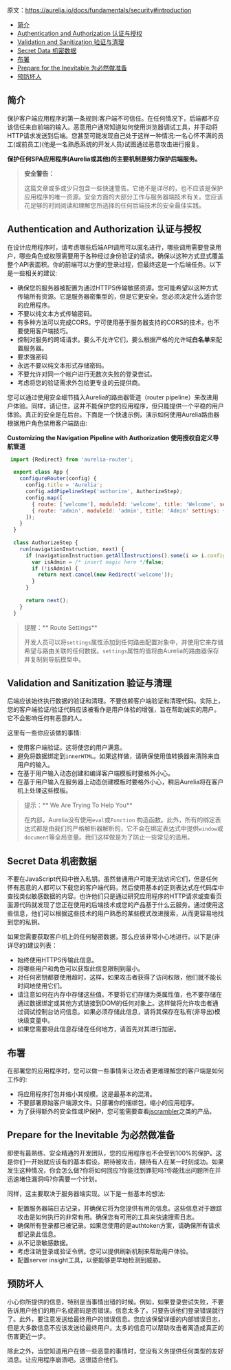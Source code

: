 原文：https://aurelia.io/docs/fundamentals/security#introduction

* [简介](#%E7%AE%80%E4%BB%8B)
* [Authentication and Authorization 认证与授权](#authentication-and-authorization-%E8%AE%A4%E8%AF%81%E4%B8%8E%E6%8E%88%E6%9D%83)
* [Validation and Sanitization 验证与清理](#validation-and-sanitization-%E9%AA%8C%E8%AF%81%E4%B8%8E%E6%B8%85%E7%90%86)
* [Secret Data 机密数据](#secret-data-%E6%9C%BA%E5%AF%86%E6%95%B0%E6%8D%AE)
* [布署](#%E5%B8%83%E7%BD%B2)
* [Prepare for the Inevitable 为必然做准备](#prepare-for-the-inevitable-%E4%B8%BA%E5%BF%85%E7%84%B6%E5%81%9A%E5%87%86%E5%A4%87)
* [预防坏人](#%E9%A2%84%E9%98%B2%E5%9D%8F%E4%BA%BA)

## 简介

保护客户端应用程序的第一条规则:客户端不可信任。在任何情况下，后端都不应该信任来自前端的输入。恶意用户通常知道如何使用浏览器调试工具，并手动将HTTP请求发送到后端。您甚至可能发现自己处于这样一种情况:一名心怀不满的员工(或前员工)(他是一名熟悉系统的开发人员)试图通过恶意攻击进行报复。

**保护任何SPA应用程序(Aurelia或其他)的主要机制是努力保护后端服务。**


>**安全警告：**
>
>这篇文章或多或少只包含一些快速警告。它绝不是详尽的，也不应该是保护应用程序的唯一资源。安全方面的大部分工作与服务器端技术有关。您应该花足够的时间阅读和理解您所选择的任何后端技术的安全最佳实践。


## Authentication and Authorization 认证与授权

在设计应用程序时，请考虑哪些后端API调用可以匿名进行，哪些调用需要登录用户，哪些角色或权限需要用于各种经过身份验证的请求。确保以这种方式显式覆盖整个API表面积。你的前端可以方便的登录过程，但最终这是一个后端任务。以下是一些相关的建议:

*   确保您的服务器被配置为通过HTTPS传输敏感资源。您可能希望以这种方式传输所有资源。它是服务器密集型的，但是它更安全。您必须决定什么适合您的应用程序。
*   不要以纯文本方式传输密码。
*   有多种方法可以完成CORS。宁可使用基于服务器支持的CORS的技术，也不要使用客户端技巧。
*   控制对服务的跨域请求。要么不允许它们，要么根据严格的允许域**白名单**来配置服务器。
*   要求强密码
*   永远不要以纯文本形式存储密码。
*   不要允许对同一个帐户进行无数次失败的登录尝试。
*   考虑将您的验证需求外包给更专业的云提供商。

您可以通过使用安全细节插入Aurelia的路由器管道（router pipeline）来改进用户体验。同样，请记住，这并不能保护您的应用程序，但只能提供一个平稳的用户体验。真正的安全是在后台。下面是一个快速示例，演示如何使用Aurelia路由器根据用户角色禁用客户端路由:


**Customizing the Navigation Pipeline with Authorization 使用授权自定义导航管道**

```javascript
 import {Redirect} from 'aurelia-router';
  
  export class App {
    configureRouter(config) {
      config.title = 'Aurelia';
      config.addPipelineStep('authorize', AuthorizeStep);
      config.map([
        { route: ['welcome'], moduleId: 'welcome', title: 'Welcome', settings: { roles: [] } },
        { route: 'admin', moduleId: 'admin', title: 'Admin' settings: { roles: ['admin'] } }
      ]);
    }
  }
  
  class AuthorizeStep {
    run(navigationInstruction, next) {
      if (navigationInstruction.getAllInstructions().some(i => i.config.settings.roles.indexOf('admin') !== -1)) {
        var isAdmin = /* insert magic here */false;
        if (!isAdmin) {
          return next.cancel(new Redirect('welcome'));
        }
      }
  
      return next();
    }
  }
```


>提醒：** Route Settings**
>
>开发人员可以将`settings`属性添加到任何路由配置对象中，并使用它来存储希望与路由关联的任何数据。`settings`属性的值将由Aurelia的路由器保存并复制到导航模型中。



## Validation and Sanitization 验证与清理

后端应该始终执行数据的验证和清理。不要依赖客户端验证和清理代码。实际上，您的客户端验证/验证代码应该被看作是用户体验的增强，旨在帮助诚实的用户。它不会影响任何有恶意的人。

这里有一些你应该做的事情:

*   使用客户端验证。这将使您的用户满意。
*   避免将数据绑定到`innerHTML`。如果这样做，请确保使用值转换器来清除来自用户的输入。
*   在基于用户输入动态创建和编译客户端模板时要格外小心。
*   在基于用户输入在服务器上动态创建模板时要格外小心，稍后Aurelia将在客户机上处理这些模板。



>提示：** We Are Trying To Help You**
>
>在内部，Aurelia没有使用`eval`或`Function` 构造函数。此外，所有的绑定表达式都是由我们的严格解析器解析的，它不会在绑定表达式中提供`window`或`document`等全局变量。我们这样做是为了防止一些常见的滥用。



## Secret Data 机密数据

不要在JavaScript代码中嵌入私钥。虽然普通用户可能无法访问它们，但是任何怀有恶意的人都可以下载您的客户端代码，然后使用基本的正则表达式在代码库中查找类似敏感数据的内容。也许他们只是通过研究应用程序的HTTP请求或查看页面源代码就发现了您正在使用的后端技术或您的产品基于什么云服务。通过使用这些信息，他们可以根据这些技术的用户熟悉的某些模式改进搜索，从而更容易地找到您的私钥。

如果您需要获取客户机上的任何秘密数据，那么应该非常小心地进行。以下是(非详尽的)建议列表：

*   始终使用HTTPS传输此信息。
*   将哪些用户和角色可以获取此信息限制到最小。
*   对任何密钥都要使用超时，这样，如果攻击者获得了访问权限，他们就不能长时间地使用它们。
*   请注意如何在内存中存储这些值。不要将它们存储为类属性值，也不要存储在通过数据绑定或其他方式链接到DOM的任何对象上。这样做将允许攻击者通过调试控制台访问信息。如果必须存储此信息，请将其保存在私有(非导出)模块级变量中。
*   如果您需要将此信息存储在任何地方，请首先对其进行加密。



## 布署

在部署您的应用程序时，您可以做一些事情来让攻击者更难理解您的客户端是如何工作的:

*   将应用程序打包并缩小其规模。这是最基本的混淆。
*   不要部署原始客户端源文件。只部署你的捆绑包，缩小的应用程序。
*   为了获得额外的安全性或IP保护，您可能需要查看[jscrambler](https://jscrambler.com/en/)之类的产品。



## Prepare for the Inevitable 为必然做准备

即使有最熟练、安全精通的开发团队，您的应用程序也不会受到100%的保护。这是你们一开始就应该有的基本假设。期待被攻击，期待有人在某一时刻成功。如果发生这种情况，你会怎么做?你将如何回应?你能找到罪犯吗?你能找出问题所在并迅速堵住漏洞吗?你需要一个计划。

同样，这主要取决于服务器端实现。以下是一些基本的想法:

*   配置服务器端日志记录，并确保它将为您提供有用的信息。这些信息对于跟踪攻击是如何执行的非常有用。确保您有可用的工具来快速搜索日志。
*   确保所有登录都已被记录。如果您使用的是authtoken方案，请确保所有请求都记录此信息。
*   从不记录敏感数据。
*   考虑注销登录或验证令牌。您可以提供刷新机制来帮助用户体验。
*   配置server insight工具，以便能够更早地检测到威胁。



## 预防坏人

小心你所提供的信息，特别是当事情出错的时候。例如，如果登录尝试失败，不要告诉用户他们的用户名或密码是否错误。信息太多了。只要告诉他们登录错误就行了。此外，要注意发送给最终用户的错误信息。您应该保留详细的内部错误日志，但是大多数信息不应该发送给最终用户。太多的信息可以帮助攻击者离造成真正的伤害更近一步。

除此之外，当您知道用户在做一些恶意的事情时，您没有义务提供任何类型的友好消息。让应用程序崩溃吧。这很适合他们。
